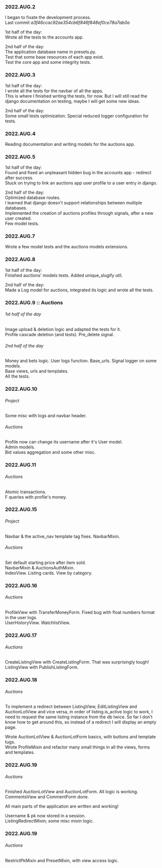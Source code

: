 ### 2022.AUG.2

I began to fixate the development process. <br>
Last commit _a3f46ccac92ae354cb6f846f848ef0ce78a7ab0a_

1st half of the day: <br>
Wrote all the tests to the accounts app.

2nd half of the day: <br>
The application database name in presets.py. <br>
Test that some base resources of each app exist. <br>
Test the core app and some integrity tests.

### 2022.AUG.3

1st half of the day: <br>
I wrote all the tests for the navbar of all the apps. <br>
This is where I finished writing the tests, for now. But I will still read the django documentation on testing, maybe I will get some new ideas.

2nd half of the day: <br>
Some small tests optimization. Special reduced logger configuration for tests. <br>

### 2022.AUG.4

Reading documentation and writing models for the auctions app.

### 2022.AUG.5

1st half of the day: <br>
Found and fixed an unpleasant hidden bug in the accounts app - redirect after success. <br>
Stuck on trying to link an auctions app user profile to a user entry in django.

2nd half of the day: <br>
Optimized database routes. <br>
I learned that django doesn't support relationships between multiple databases. <br>
Implemented the creation of auctions profiles through signals, after a new user created. <br>
Few model tests.

### 2022.AUG.7

Wrote a few model tests and the auctions models extensions.

### 2022.AUG.8

1st half of the day: <br>
Finished auctions' models tests. Added unique_slugify util.

2nd half of the day: <br>
Made a Log model for auctions, integrated its logic and wrote all the tests.

### 2022.AUG.9 :: Auctions

###### 1st half of the day
Image upload & deletion logic and adapted the tests for it. <br>
Profile cascade deletion (and tests). Pre_delete signal.
###### 2nd half of the day
Money and bets logic. User logs function. Base_urls. Signal logger on some models. <br>
Base views, urls and templates. <br>
All the tests.

### 2022.AUG.10

###### Project
Some misc with logs and navbar header.

###### Auctions
Profile now can change its username after it's User model. <br>
Admin models. <br>
Bid values aggregation and some other misc.

### 2022.AUG.11
###### Auctions
Atomic transactions. <br>
F queries with profile's money.

### 2022.AUG.15

###### Project
Navbar & the active_nav template tag fixes. NavbarMixin.

###### Auctions
Set default starting price after item sold. <br>
NavbarMixin & AuctionsAuthMixin. <br>
IndexView. Listing cards. View by category.

### 2022.AUG.16

###### Auctions
ProfileView with TransferMoneyForm. Fixed bug with float numbers format in the user logs. <br>
UserHistoryView. WatchlistView.

### 2022.AUG.17

###### Auctions
CreateListingView with CreateListingForm. That was surprisingly tough! <br>
ListingView with PublishListingForm.

### 2022.AUG.18

###### Auctions
To implement a redirect between ListingView, EditListingView and AuctionLotView and vice versa, in order of listing.is_active logic to work, I need to request the same listing instance from the db twice. So far I don’t know how to get around this, so instead of a redirect I will display an empty page.

Wrote AuctionLotView & AuctionLotForm basics, with buttons and template tugs. <br>
Wrote ProfileMixin and refactor many small things in all the views, forms and templates.

### 2022.AUG.19

###### Auctions
Finished AuctionLotView and AuctionLotForm. All logic is working. <br>
CommentsView and CommentForm done.

All main parts of the application are written and working!

Username & pk now stored in a session. <br>
ListingRedirectMixin; some misc mixin logic.

### 2022.AUG.19

###### Auctions
RestrictPkMixin and PresetMixin, with view access logic.
